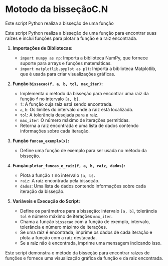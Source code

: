 # Motodo da bisseçãoC.N
Este script Python realiza a bisseção de uma função


Este script Python realiza a bisseção de uma função para encontrar suas raízes e inclui funções para plotar a função e a raiz encontrada.
1. **Importações de Bibliotecas:**
   - `import numpy as np`: Importa a biblioteca NumPy, que fornece suporte para arrays e funções matemáticas.
   - `import matplotlib.pyplot as plt`: Importa a biblioteca Matplotlib, que é usada para criar visualizações gráficas.

2. **Função `bissecao(f, a, b, tol, max_iter)`:**
   - Implementa o método da bisseção para encontrar uma raiz da função `f` no intervalo `[a, b]`.
   - `f`: A função cuja raiz está sendo encontrada.
   - `a`, `b`: Os limites do intervalo onde a raiz está localizada.
   - `tol`: A tolerância desejada para a raiz.
   - `max_iter`: O número máximo de iterações permitidas.
   - Retorna a raiz encontrada e uma lista de dados contendo informações sobre cada iteração.

3. **Função `funcao_exemplo(x)`:**
   - Define uma função de exemplo para ser usada no método da bisseção.

4. **Função `plotar_funcao_e_raiz(f, a, b, raiz, dados)`:**
   - Plota a função `f` no intervalo `[a, b]`.
   - `raiz`: A raiz encontrada pela bisseção.
   - `dados`: Uma lista de dados contendo informações sobre cada iteração da bisseção.

5. **Variáveis e Execução do Script:**
   - Define os parâmetros para a bisseção: intervalo `[a, b]`, tolerância `tol` e número máximo de iterações `max_iter`.
   - Chama a função `bissecao` com a função de exemplo, intervalo, tolerância e número máximo de iterações.
   - Se uma raiz é encontrada, imprime os dados de cada iteração e plota a função com a raiz destacada.
   - Se a raiz não é encontrada, imprime uma mensagem indicando isso.

Este script demonstra o método da bisseção para encontrar raízes de funções e fornece uma visualização gráfica da função e da raiz encontrada.
